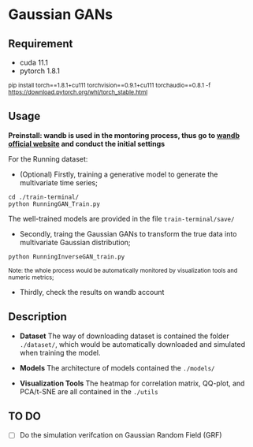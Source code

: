 # Gaussian GANs

## Requirement

 - cuda 11.1
 - pytorch 1.8.1

 <sub> pip install torch==1.8.1+cu111 torchvision==0.9.1+cu111 torchaudio==0.8.1 -f https://download.pytorch.org/whl/torch_stable.html 
  </sub>

## Usage 
**Preinstall: wandb is used in the montoring process, thus go to [wandb official website](wandb.ai) and conduct the initial settings**

For the Running dataset:

 - (Optional) Firstly, training a generative model to generate the multivariate time series;
```
cd ./train-terminal/
python RunningGAN_Train.py
```
The well-trained models are provided in the file ```train-terminal/save/```

 - Secondly, traing the Gaussian GANs to transform the true data into multivariate Gaussian distribution;
```
python RunningInverseGAN_train.py
```
<sub> Note: the whole process would be automatically monitored by visualization tools and numeric metrics; </sub>

- Thirdly, check the results on wandb account

## Description 
 - **Dataset**
 The way of downloading dataset is contained the folder ```./dataset/```, which would be automatically downloaded and simulated when training the model.
 
 - **Models**
 The architecture of models contained the ```./models/```
 
 - **Visualization Tools**
 The heatmap for correlation matrix, QQ-plot, and PCA/t-SNE are all contained in the ```./utils```
 
 ## TO DO
 
 - [ ] Do the simulation verifcation on Gaussian Random Field (GRF) 

